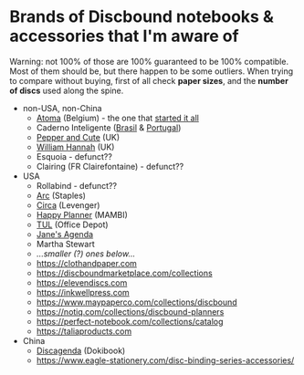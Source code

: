# Brands of Discbound notebooks & accessories that I'm aware of

Warning: not 100% of those are 100% guaranteed to be 100% compatible.
Most of them should be, but there happen to be some outliers.
When trying to compare without buying,
first of all check **paper sizes**,
and the **number of discs** used along the spine.

- non-USA, non-China
  - [Atoma](https://atoma.be) (Belgium) - the one that [started it all](https://en.wikipedia.org/wiki/Disc-binding)
  - Caderno Inteligente ([Brasil](https://www.cadernointeligente.com.br) & [Portugal](https://cadernointeligente.pt))
  - [Pepper and Cute](https://www.pepperandcute.com) (UK)
  - [William Hannah](https://williamhannah.com) (UK)
  - Esquoia - defunct??
  - Clairing (FR Clairefontaine) - defunct??
- USA
  - Rollabind - defunct??
  - [Arc](https://www.staples.com/sbd/cre/marketing/arc/index.html) (Staples)
  - [Circa](https://www.levenger.com/pages/circa) (Levenger)
  - [Happy Planner](https://thehappyplanner.com/) (MAMBI)
  - [TUL](https://www.officedepot.com/l/brand/tul) (Office Depot)
  - [Jane's Agenda](https://janesagenda.com)
  - Martha Stewart
  - _...smaller (?) ones below..._
  - https://clothandpaper.com
  - https://discboundmarketplace.com/collections
  - https://elevendiscs.com
  - https://inkwellpress.com
  - https://www.maypaperco.com/collections/discbound
  - https://notiq.com/collections/discbound-planners
  - https://perfect-notebook.com/collections/catalog
  - https://taliaproducts.com
- China
  - [Discagenda](https://dokibook.com/Discagenda-c46.html) (Dokibook)
  - https://www.eagle-stationery.com/disc-binding-series-accessories/
